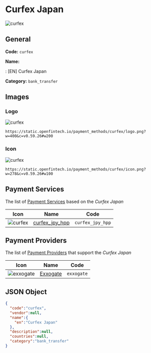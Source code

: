 
# Curfex Japan 
![curfex](https://static.openfintech.io/payment_methods/curfex/logo.png?w=400&c=v0.59.26#w200)  

## General 
**Code:** `curfex` 
 
**Name:** 
 
:	[EN] Curfex Japan 
 
**Category:** `bank_transfer` 
 

## Images 

### Logo 
![curfex](https://static.openfintech.io/payment_methods/curfex/logo.png?w=400&c=v0.59.26#w200)  

```
https://static.openfintech.io/payment_methods/curfex/logo.png?w=400&c=v0.59.26#w200
```  

### Icon 
![curfex](https://static.openfintech.io/payment_methods/curfex/icon.png?w=278&c=v0.59.26#w100)  

```
https://static.openfintech.io/payment_methods/curfex/icon.png?w=278&c=v0.59.26#w100
```  

## Payment Services 
 
The list of [Payment Services](/payment-services/) based on the _Curfex Japan_ 

|Icon|Name|Code| 
|:---:|:---:|:---:| 
|![curfex](https://static.openfintech.io/payment_methods/curfex/icon.png?w=278&c=v0.59.26#w100) |[curfex_jpy_hpp](/payment-services/curfex_jpy_hpp/)|`curfex_jpy_hpp`| 
 

## Payment Providers 
 
The list of [Payment Providers](/payment-providers/) that support the _Curfex Japan_ 

|Icon|Name|Code| 
|:---:|:---:|:---:| 
|![exxogate](https://static.openfintech.io/payment_providers/exxogate/icon.svg?w=278&c=v0.59.26#w100) |[Exxogate](/payment-providers/exxogate/)|`exxogate`| 
 

## JSON Object 

```json
{
  "code":"curfex",
  "vendor":null,
  "name":{
    "en":"Curfex Japan"
  },
  "description":null,
  "countries":null,
  "category":"bank_transfer"
}
```  
